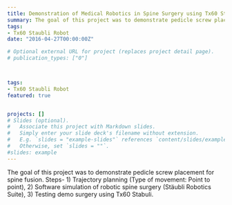 ```yaml
---
title: Demonstration of Medical Robotics in Spine Surgery using Tx60 Staubli Robot
summary: The goal of this project was to demonstrate pedicle screw placement for spine fusion. Steps- 1) Trajectory planning (Type of movement: Point to point), 2) Software simulation of robotic spine surgery (Stäubli Robotics Suite), 3) Testing demo surgery using Tx60 Stabuli.
tags:
- Tx60 Staubli Robot
date: "2016-04-27T00:00:00Z"

# Optional external URL for project (replaces project detail page).
# publication_types: ["0"]



tags:
- Tx60 Staubli Robot
featured: true


projects: []
# Slides (optional).
#   Associate this project with Markdown slides.
#   Simply enter your slide deck's filename without extension.
#   E.g. `slides = "example-slides"` references `content/slides/example-slides.md`.
#   Otherwise, set `slides = ""`.
#slides: example
---
```


The goal of this project was to demonstrate pedicle screw placement for spine fusion. Steps- 1) Trajectory planning (Type of movement: Point to point), 2) Software simulation of robotic spine surgery (Stäubli Robotics Suite), 3) Testing demo surgery using Tx60 Stabuli.
